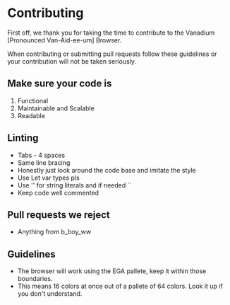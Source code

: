 # Contributing

First off, we thank you for taking the time to contribute to the Vanadium [Pronounced Van-Aid-ee-um] Browser.

When contributing or submitting pull requests follow these guidelines or your contribution will not be taken seriously.

## Make sure your code is

1. Functional
2. Maintainable and Scalable
3. Readable

## Linting

* Tabs - 4 spaces
* Same line bracing
* Honestly just look around the code base and imitate the style
* Use Let var types pls
* Use '' for string literals and if needed ``
* Keep code well commented

## Pull requests we reject

* Anything from b_boy_ww

## Guidelines

* The browser will work using the EGA pallete, keep it within those boundaries.
* This means 16 colors at once out of a pallete of 64 colors. Look it up if you don't understand.
